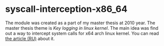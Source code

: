 # syscall-interception-x86_64
The module was created as a part of my master thesis at 2010 year. The master thesis theme is *Key logging in linux kernel*. The main idea was find out a way to intercept system calls for x64 arch linux kernel. You can read [the article (RU)](https://habr.com/post/110369) about it.
